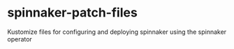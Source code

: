 # spinnaker-patch-files
Kustomize files for configuring and deploying spinnaker using the spinnaker operator
